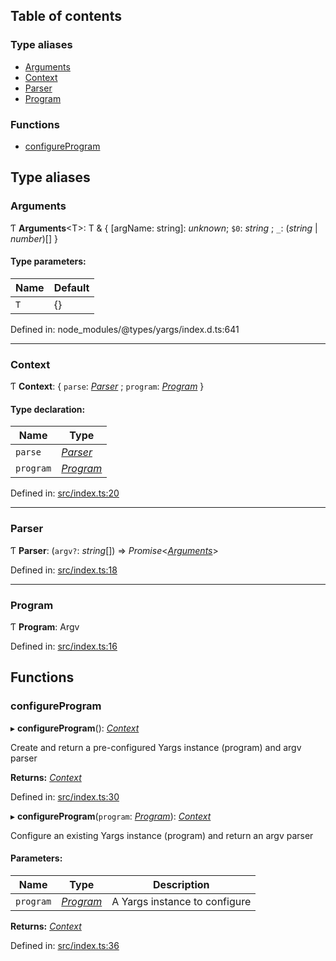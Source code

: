 ## Table of contents

### Type aliases

*   [Arguments][1]
*   [Context][2]
*   [Parser][3]
*   [Program][4]

### Functions

*   [configureProgram][5]

## Type aliases

### Arguments

Ƭ **Arguments**\<T>: T & { \[argName: string]: *unknown*; `$0`: *string* ; `_`: (*string* | *number*)\[]  }

#### Type parameters:

| Name | Default |
| ---- | ------- |
| `T`  | {}      |

Defined in: node_modules/@types/yargs/index.d.ts:641

***

### Context

Ƭ **Context**: { `parse`: [*Parser*][3] ; `program`: [*Program*][4]  }

#### Type declaration:

| Name      | Type           |
| --------- | -------------- |
| `parse`   | [*Parser*][3]  |
| `program` | [*Program*][4] |

Defined in: [src/index.ts:20][6]

***

### Parser

Ƭ **Parser**: (`argv?`: *string*\[]) => *Promise*<[*Arguments*][1]>

Defined in: [src/index.ts:18][7]

***

### Program

Ƭ **Program**: Argv

Defined in: [src/index.ts:16][8]

## Functions

### configureProgram

▸ **configureProgram**(): [*Context*][2]

Create and return a pre-configured Yargs instance (program) and argv parser

**Returns:** [*Context*][2]

Defined in: [src/index.ts:30][9]

▸ **configureProgram**(`program`: [*Program*][4]): [*Context*][2]

Configure an existing Yargs instance (program) and return an argv parser

#### Parameters:

| Name      | Type           | Description                   |
| --------- | -------------- | ----------------------------- |
| `program` | [*Program*][4] | A Yargs instance to configure |

**Returns:** [*Context*][2]

Defined in: [src/index.ts:36][10]

[1]: README.md#arguments

[2]: README.md#context

[3]: README.md#parser

[4]: README.md#program

[5]: README.md#configureprogram

[6]: https://github.com/Xunnamius/git-add-then-commit/blob/6b5020b/src/index.ts#L20

[7]: https://github.com/Xunnamius/git-add-then-commit/blob/6b5020b/src/index.ts#L18

[8]: https://github.com/Xunnamius/git-add-then-commit/blob/6b5020b/src/index.ts#L16

[9]: https://github.com/Xunnamius/git-add-then-commit/blob/6b5020b/src/index.ts#L30

[10]: https://github.com/Xunnamius/git-add-then-commit/blob/6b5020b/src/index.ts#L36

